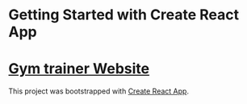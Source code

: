 # Getting Started with Create React App

# [Gym trainer Website](https://github.com/facebook/create-react-app)

This project was bootstrapped with [Create React App](https://github.com/facebook/create-react-app).


